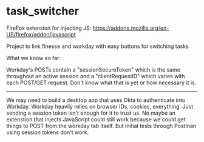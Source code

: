 # task_switcher

FireFox extension for injecting JS: https://addons.mozilla.org/en-US/firefox/addon/javascript


Project to link finesse and workday with easy buttons for switching tasks

What we know so far:

Workday's POSTs contain a "sessionSecureToken" which is the same throughout an active session and a "clientRequestID" which varies with each POST/GET request. Don't know what that is yet or how necessary it is. 

---------------------------------------

We may need to build a desktop app that uses Okta to authenticate into Workday. Workday heavily relies on browser IDs, cookies, everything. Just sending a session token isn't enough for it to trust us. No maybe an extenstion that injects JavaScript could still work because we could get things to POST from the workday tab itself. But initial tests through Postman using session tokens don't work.


